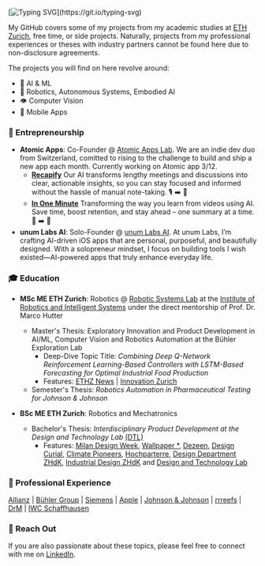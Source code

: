 [![Typing SVG](https://readme-typing-svg.demolab.com?font=Fira+Code&size=24&pause=2000&color=9FAAAD&width=700&height=84&lines=Hello!+This+is+Kyo's+GitHub%2C+have+fun+exploring!)](https://git.io/typing-svg)

My GitHub covers some of my projects from my academic studies at [ETH Zurich](https://ethz.ch/en.html), free time, or side projects. Naturally, projects from my professional experiences or theses with industry partners cannot be found here due to non-disclosure agreements. 

The projects you will find on here revolve around: 
- 🧠 AI & ML
- 🦾 Robotics, Autonomous Systems, Embodied AI
- 👁️ Computer Vision
- 📱 Mobile Apps

 ### 🚀 Entrepreneurship
 - **Atomic Apps**: Co-Founder \@ [Atomic Apps Lab](https://atomic-apps.dev). We are an indie dev duo from Switzerland, comitted to rising to the challenge to build and ship a new app each month. Currently working on Atomic app 3/12.
     - **[Recapify](https://recapify.atomic-apps.dev)** Our AI transforms lengthy meetings and discussions into clear, actionable insights, so you can stay focused and informed without the hassle of manual note-taking. 🎙️ ➡️ 📝
     - **[In One Minute](https://inoneminute.atomic-apps.dev)** Transforming the way you learn from videos using AI. Save time, boost retention, and stay ahead – one summary at a time. 🎥 ➡️ 📝
 - **unum Labs AI**: Solo-Founder \@ [unum Labs AI](https://unumlabs.ai). At unum Labs, I’m crafting AI-driven iOS apps that are personal, purposeful, and beautifully designed. With a solopreneur mindset, I focus on building tools I wish existed—AI-powered apps that truly enhance everyday life. 

 ### 🎓 Education
  - **MSc ME ETH Zurich**: Robotics \@ [Robotic Systems Lab](https://rsl.ethz.ch) at the [Institute of Robotics and Intelligent Systems](https://www.iris.ethz.ch) under the direct mentorship of Prof. Dr. Marco Hutter
     - Master's Thesis: Exploratory Innovation and Product Development in AI/ML, Computer Vision and Robotics Automation at the Bühler Exploration Lab
       - Deep-Dive Topic Title: _Combining Deep Q-Network Reinforcement Learning-Based Controllers with LSTM-Based Forecasting for Optimal Industrial Food Production_
       - Features: [ETHZ News](https://ethz.ch/en/news-and-events/eth-news/news/2024/03/eth-students-accelerate-private-sector-innovation.html) | [Innovation Zurich](https://innovation.zuerich/en/#eth-students-accelerate-private-sector-innovation)
     - Semester's Thesis: _Robotics Automation in Pharmaceutical Testing for Johnson \& Johnson_
       
  - **BSc ME ETH Zurich**: Robotics and Mechatronics
    - Bachelor's Thesis: _Interdisciplinary Product Development at the Design and Technology Lab_ [(DTL)](https://designtechlab.ch/en/)
      - Features: [Milan Design Week](https://www.salonemilano.it/en/articles/lost-graduation-show-figures), [Wallpaper *](https://www.wallpaper.com/design/salone-del-mobile-the-lost-graduation-show), [Dezeen](https://www.dezeen.com/2021/06/13/zurich-university-of-the-arts-industrial-design-school-show/), [Design Curial](https://www.designcurial.com/news/supersalone-9293627), [Climate Pioneers](https://www.climatepioneers.net/p/design-decarbonization-milan-design-week), [Hochparterre](https://www.hochparterre.ch/nachrichten/design/die-unterwasser-landschaftsarchitektin), [Design Department ZHdK](https://design.zhdk.ch/en/diploma-archive/2021/coral-city/), [Industrial Design ZHdK](https://industrialdesign.zhdk.ch/diplom-2021/projekte/coral-city/) and [Design and Technology Lab](https://designtechlab.ch/projekte/coral-city/)     
 
 ### 💼 Professional Experience
[Allianz](https://www.allianz.com/en.html) | [Bühler Group](https://www.buhlergroup.com/global/en/homepage.html) | [Siemens](https://www.siemens.com/global/en.html) | [Apple](https://www.apple.com) | [Johnson \& Johnson](https://www.jnj.com) | [rrreefs](https://www.rrreefs.com) | [DrM](https://drm.ch) | [IWC Schaffhausen](https://www.iwc.com/ch/en/home.html)
 
### 💬 Reach Out 
If you are also passionate about these topics, please feel free to connect with me on [LinkedIn](https://www.linkedin.com/in/kyomangold/).

<!--
**kyomangold/kyomangold** is a ✨ _special_ ✨ repository because its `README.md` (this file) appears on your GitHub profile.

Here are some ideas to get you started:

- 🔭 I’m currently working on ...
- 🌱 I’m currently learning ...
- 👯 I’m looking to collaborate on ...
- 🤔 I’m looking for help with ...
- 💬 Ask me about ...
- 📫 How to reach me: ...
- 😄 Pronouns: ...
- ⚡ Fun fact: ...
-->

